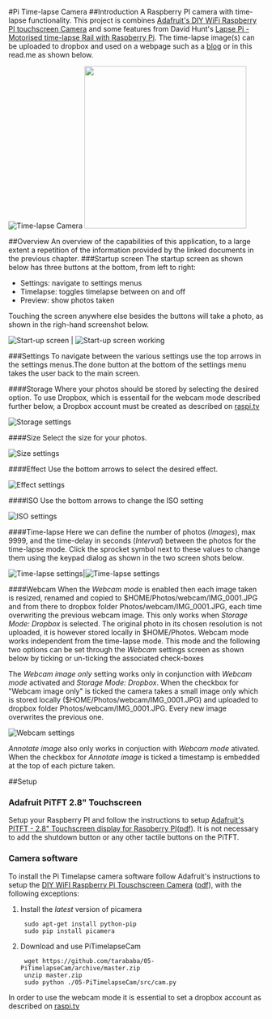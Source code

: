 #Pi Time-lapse Camera
##Introduction 
A Raspberry PI camera with time-lapse functionality. This project is combines [Adafruit's DIY WiFi Raspberry PI touchscreen Camera](https://learn.adafruit.com/diy-wifi-raspberry-pi-touch-cam/overview)
and some features from David Hunt's [Lapse Pi - Motorised time-lapse Rail with Raspberry Pi](http://www.davidhunt.ie/motorised-time-lapse-rail-with-raspberry-pi/).
The time-lapse image(s) can be uploaded to dropbox and used on a webpage such as a [blog](http://tarababa.blogspot.com/2014/12/langebaan-webcam.html) or in this read.me as shown below.

![Time-lapse Camera](https://github.com/tarababa/05-PiTimelapseCam/blob/master/img/doc/timelapseCamInaBox.jpg) <img src="https://dl.dropboxusercontent.com/s/hbpw8lk70x03uzi/IMG_0001.JPG" width="320">

##Overview
An overview of the capabilities of this application, to a large extent a repetition of the information provided by the linked documents in the previous chapter.
###Startup screen
The startup screen as shown below has three buttons at the bottom, from left to right:
* Settings: navigate to settings menus
* Timelapse: toggles timelapse between on and off
* Preview: show photos taken

Touching the screen anywhere else besides the buttons will take a photo, as shown in the righ-hand screenshot below.

![Start-up screen](https://github.com/tarababa/05-PiTimelapseCam/blob/master/img/doc/mainscreen.png) | ![Start-up screen working](https://github.com/tarababa/05-PiTimelapseCam/blob/master/img/doc/mainscreen_working.png)

###Settings
To navigate between the various settings use the top arrows in the settings menus.The done button at the bottom of the settings menu takes the user back to the main screen.

####Storage
Where your photos should be stored by selecting the desired option. To use Dropbox, which is essentail for the webcam mode described further below, a Dropbox account must be created as described on [raspi.tv](http://raspi.tv/2013/how-to-use-dropbox-with-raspberry-pi)

![Storage settings](https://github.com/tarababa/05-PiTimelapseCam/blob/master/img/doc/settings_storage.png) 

####Size
Select the size for your photos.

![Size settings](https://github.com/tarababa/05-PiTimelapseCam/blob/master/img/doc/settings_size.png) 

####Effect
Use the bottom arrows to select the desired effect.

![Effect settings](https://github.com/tarababa/05-PiTimelapseCam/blob/master/img/doc/settings_effect.png) 

####ISO
Use the bottom arrows to change the ISO setting

![ISO settings](https://github.com/tarababa/05-PiTimelapseCam/blob/master/img/doc/settings_iso.png) 

####Time-lapse
Here we can define the number of photos (*Images*), max 9999, and the time-delay in seconds (*Interval*) between the photos for the time-lapse mode.
Click the sprocket symbol next to these values to change them using the keypad dialog as shown in the two screen shots below.

![Time-lapse settings](https://github.com/tarababa/05-PiTimelapseCam/blob/master/img/doc/settings_timelapse.png)|![Time-lapse settings](https://github.com/tarababa/05-PiTimelapseCam/blob/master/img/doc/settings_timelapse_change.png)

####Webcam
When the *Webcam mode* is enabled then each image taken is resized, renamed and copied to $HOME/Photos/webcam/IMG_0001.JPG and from there to dropbox folder Photos/webcam/IMG_0001.JPG, each time overwriting the previous webcam image. This only works when *Storage Mode: Dropbox* is selected. The original photo in its chosen resolution is not uploaded, it is however stored locally in $HOME/Photos. Webcam mode works independent from the time-lapse mode. This mode and the following two options can be set through the *Webcam* settings screen as shown below by ticking or un-ticking the associated check-boxes

The *Webcam image only* setting works only in conjunction with *Webcam mode* activated and *Storage Mode: Dropbox*. When the checkbox for "Webcam image only" is ticked the camera takes a small image only which is stored locally ($HOME/Photos/webcam/IMG_0001.JPG) and uploaded to dropbox folder Photos/webcam/IMG_0001.JPG. Every new image overwrites the previous one.

![Webcam settings](https://github.com/tarababa/05-PiTimelapseCam/blob/master/img/doc/settings_webcam.png)

*Annotate image* also only works in conjuction with *Webcam mode* ativated. When the checkbox for *Annotate image* is ticked a timestamp is embedded at the top of each picture taken.

##Setup
### Adafruit PiTFT 2.8" Touchscreen
Setup your Raspberry PI and follow the instructions to setup [Adafruit's PITFT - 2.8" Touchscreen display for Raspberry PI](https://learn.adafruit.com/adafruit-pitft-28-inch-resistive-touchscreen-display-raspberry-pi/overview)([pdf](https://learn.adafruit.com/downloads/pdf/adafruit-pitft-28-inch-resistive-touchscreen-display-raspberry-pi.pdf)). 
It is not necessary to add the shutdown button or any other tactile buttons on the PiTFT.

### Camera software
To install the Pi Timelapse camera software follow Adafruit's instructions to setup the [DIY WiFI Raspberry Pi Touschscreen Camera](https://learn.adafruit.com/diy-wifi-raspberry-pi-touch-cam/overview) ([pdf](https://learn.adafruit.com/downloads/pdf/diy-wifi-raspberry-pi-touch-cam.pdf)), with
the following exceptions:

1. Install the *latest* version of picamera

        sudo apt-get install python-pip
        sudo pip install picamera
2. Download and use PiTimelapseCam

        wget https://github.com/tarababa/05-PiTimelapseCam/archive/master.zip
        unzip master.zip
        sudo python ./05-PiTimelapseCam/src/cam.py

In order to use the webcam mode it is essential to set a dropbox account as described on [raspi.tv](http://raspi.tv/2013/how-to-use-dropbox-with-raspberry-pi)



